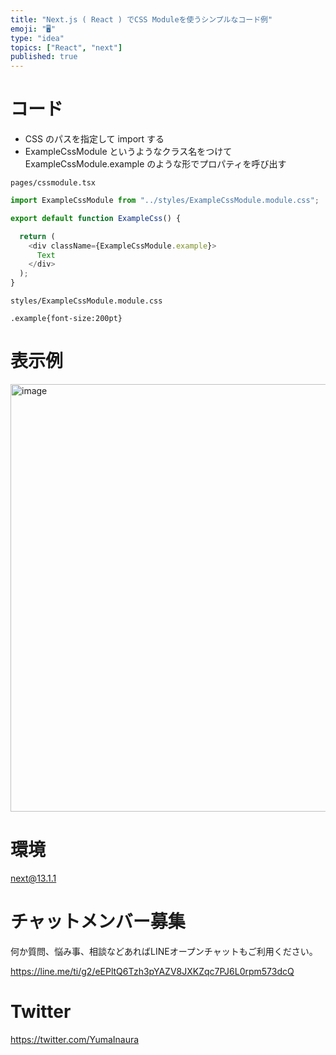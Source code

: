 ```yaml
---
title: "Next.js ( React ) でCSS Moduleを使うシンプルなコード例"
emoji: "🖥"
type: "idea"
topics: ["React", "next"]
published: true
---
```


# コード

- CSS のパスを指定して import する
- ExampleCssModule というようなクラス名をつけて ExampleCssModule.example のような形でプロパティを呼び出す
 
`pages/cssmodule.tsx`

```js
import ExampleCssModule from "../styles/ExampleCssModule.module.css";

export default function ExampleCss() {

  return (
    <div className={ExampleCssModule.example}>
      Text
    </div>
  );
}


```

`styles/ExampleCssModule.module.css`

```
.example{font-size:200pt}
```

# 表示例

<img width="684" alt="image" src="https://user-images.githubusercontent.com/13635059/210168638-d4db1f6e-561e-40cc-bcd8-30b2a8c351a0.png">

# 環境

next@13.1.1

# チャットメンバー募集


何か質問、悩み事、相談などあればLINEオープンチャットもご利用ください。

https://line.me/ti/g2/eEPltQ6Tzh3pYAZV8JXKZqc7PJ6L0rpm573dcQ


# Twitter

https://twitter.com/YumaInaura

